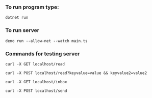 ### To run program type:
```
dotnet run
```
### To run server
```
deno run --allow-net --watch main.ts
```
### Commands for testing server
```
curl -X GET localhost/read
```
```
curl -X POST localhost/read?keyvalue=value && keyvalue2=value2
```
```
curl -X GET localhost/inbox
```
```
curl -X POST localhost/send
```